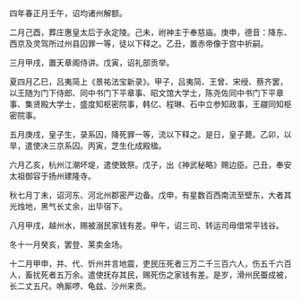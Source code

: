 四年春正月壬午，诏均诸州解额。

二月己酉，葬庄惠皇太后于永定陵。己未，祔神主于奉慈庙。庚申，德音：降东、西京及灵驾所过州县囚罪一等，徒以下释之。乙丑，置赤帝像于宫中祈嗣。

三月甲戌，置天章阁侍讲。戊寅，诏礼部贡举。

夏四月乙巳，吕夷简上《景祐法宝新录》。甲子，吕夷简、王曾、宋绶、蔡齐罢，以王随为门下侍郎、同中书门下平章事、昭文馆大学士，陈尧佐同中书门下平章事、集贤殿大学士，盛度知枢密院事，韩亿、程琳、石中立参知政事，王鬷同知枢密院事。

五月庚戌，皇子生，录系囚，降死罪一等，流以下释之。是日，皇子薨。乙卯，以旱，遣使决三京系囚。丙寅，芝生化成殿楹。

六月乙亥，杭州江潮坏堤，遣使致祭。戊子，出《神武秘略》赐边臣。己丑，奉安太祖御容于扬州建隆寺。

秋七月丁未，诏河东、河北州郡密严边备。戊申，有星数百西南流至壁东，大者其光烛地，黑气长丈余，出毕宿下。

八月甲戌，越州水，赐被溺民家钱有差。甲午，诏三司、转运司毋借常平钱谷。

冬十一月癸亥，罢登、莱卖金场。

十二月甲申，并、代、忻州并言地震，吏民压死者三万二千三百六人，伤五千六百人，畜扰死者五万余。遣使抚存其民，赐死伤之家钱有差。是岁，滑州民蚕成被，长二丈五尺。唃厮啰、龟兹、沙州来贡。